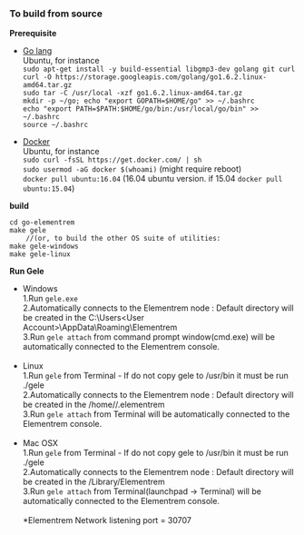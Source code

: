 ### To build from source	
**Prerequisite**

* [Go lang](https://golang.org/dl/)   
Ubuntu, for instance    
`sudo apt-get install -y build-essential libgmp3-dev golang git curl`
`curl -O https://storage.googleapis.com/golang/go1.6.2.linux-amd64.tar.gz`  
`sudo tar -C /usr/local -xzf go1.6.2.linux-amd64.tar.gz`  
`mkdir -p ~/go; echo "export GOPATH=$HOME/go" >> ~/.bashrc`   
`echo "export PATH=$PATH:$HOME/go/bin:/usr/local/go/bin" >> ~/.bashrc`  
`source ~/.bashrc`  

* [Docker](https://www.docker.com/products/docker#/servers)   
Ubuntu, for instance    
`sudo curl -fsSL https://get.docker.com/ | sh`    
`sudo usermod -aG docker $(whoami)` (might require reboot)  
`docker pull ubuntu:16.04` (16.04 ubuntu version. if 15.04 `docker pull ubuntu:15.04`) 

**build** 
```
cd go-elementrem    
make gele
    //(or, to build the other OS suite of utilities:
make gele-windows
make gele-linux
```

**Run Gele**		
- Windows		
1.Run `gele.exe`    
2.Automatically connects to the Elementrem node : Default directory will be created in the C:\Users\<User Account>\AppData\Roaming\Elementrem	
3.Run `gele attach` from command prompt window(cmd.exe) will be automatically connected to the Elementrem console.	
		<br>
- Linux		
1.Run `gele` from Terminal - If do not copy gele to /usr/bin it must be run ./gele    
2.Automatically connects to the Elementrem node : Default directory will be created in the /home/<User Account>/.elementrem		
3.Run `gele attach` from Terminal will be automatically connected to the Elementrem console.		
		<br>
- Mac OSX	
1.Run `gele` from Terminal - If do not copy gele to /usr/bin it must be run ./gele    
2.Automatically connects to the Elementrem node : Default directory will be created in the /Library/Elementrem		
3.Run `gele attach` from Terminal(launchpad -> Terminal) will be automatically connected to the Elementrem console.	    
		<br>
*Elementrem Network listening port = 30707

